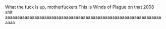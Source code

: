 What the fuck is up, motherfuckers
This is Winds of Plague on that 2008 shit
aaaaaaaaaaaaaaaaaaaaaaaaaaaaaaaaaaaaaaaaaaaaaaaaaaaaaaaaaaaaaaaaaaaa